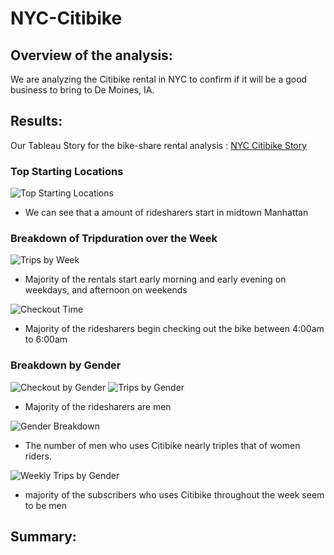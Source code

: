 # NYC-Citibike

## Overview of the analysis: 
We are analyzing the Citibike rental in NYC to confirm if it will be a good business to bring to De Moines, IA. 

## Results: 
Our Tableau Story for the bike-share rental analysis : [NYC Citibike Story](https://public.tableau.com/profile/andy.feng6957#!/vizhome/ModuleChallenge14/NYCCitibikeStory?publish=yes)

### Top Starting Locations
![Top Starting Locations](Top_Start_Locations.png)

- We can see that a amount of ridesharers start in midtown Manhattan
### Breakdown of Tripduration over the Week
![Trips by Week](Trips_by_Weekday_per_hour.png)

- Majority of the rentals start early morning and early evening on weekdays, and afternoon on weekends


![Checkout Time](Checkout_Times_for_Users.png)

- Majority of the ridesharers begin checking out the bike between 4:00am to 6:00am

### Breakdown by Gender
![Checkout by Gender](Checkout_Times_by_Gender.png)
![Trips by Gender](Trips_by_gender.png)

- Majority of the ridesharers are men


![Gender Breakdown](Gender_Breakdown.png)

- The number of men who uses Citibike nearly triples that of women riders.


![Weekly Trips by Gender](Weekday_Trip_by_Gender.png)

- majority of the subscribers who uses Citibike throughout the week seem to be men



## Summary:
